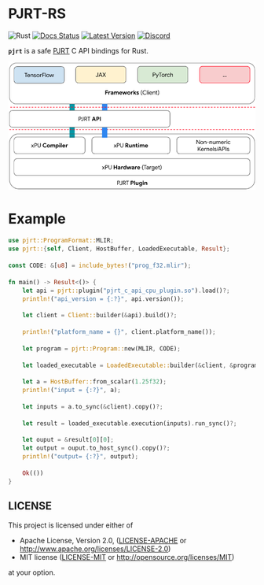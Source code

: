 # PJRT-RS

![Rust](https://github.com/rai-explorers/pjrt-rs/workflows/Rust/badge.svg)
[![Docs Status](https://docs.rs/pjrt/badge.svg)](https://docs.rs/pjrt)
[![Latest Version](https://img.shields.io/crates/v/pjrt.svg)](https://crates.io/crates/pjrt)
[![Discord](https://img.shields.io/discord/1202429682474287144.svg?color=7289da&&logo=discord)](https://discord.gg/J7X8rNZeMC)

**`pjrt`** is a safe [PJRT](https://opensource.googleblog.com/2023/05/pjrt-simplifying-ml-hardware-and-framework-integration.html) C API bindings for Rust.

![](docs/pjrt.png)

# Example
```rust
use pjrt::ProgramFormat::MLIR;
use pjrt::{self, Client, HostBuffer, LoadedExecutable, Result};

const CODE: &[u8] = include_bytes!("prog_f32.mlir");

fn main() -> Result<()> {
    let api = pjrt::plugin("pjrt_c_api_cpu_plugin.so").load()?;
    println!("api_version = {:?}", api.version());

    let client = Client::builder(&api).build()?;

    println!("platform_name = {}", client.platform_name());

    let program = pjrt::Program::new(MLIR, CODE);

    let loaded_executable = LoadedExecutable::builder(&client, &program).build()?;

    let a = HostBuffer::from_scalar(1.25f32);
    println!("input = {:?}", a);

    let inputs = a.to_sync(&client).copy()?;

    let result = loaded_executable.execution(inputs).run_sync()?;

    let ouput = &result[0][0];
    let output = ouput.to_host_sync().copy()?;
    println!("output= {:?}", output);

    Ok(())
}
```

## LICENSE
This project is licensed under either of

- Apache License, Version 2.0, ([LICENSE-APACHE](LICENSE-APACHE) or
  http://www.apache.org/licenses/LICENSE-2.0)
- MIT license ([LICENSE-MIT](LICENSE-MIT) or
  http://opensource.org/licenses/MIT)

at your option.
